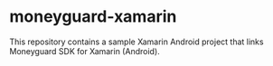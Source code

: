 # moneyguard-xamarin
This repository contains a sample Xamarin Android project that links Moneyguard SDK for Xamarin (Android).

